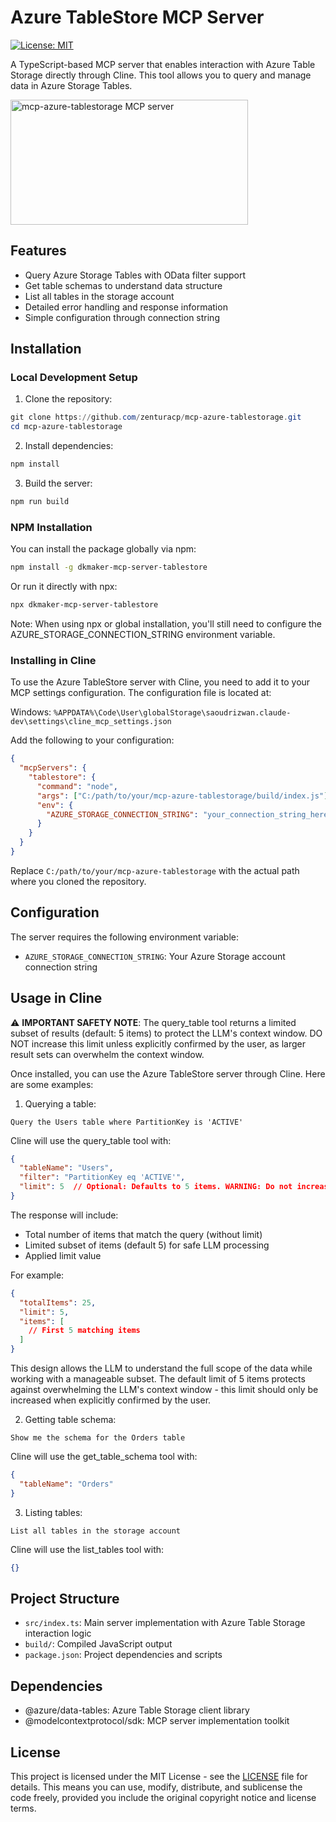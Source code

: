 # Azure TableStore MCP Server
[![License: MIT](https://img.shields.io/badge/License-MIT-yellow.svg)](https://opensource.org/licenses/MIT)

A TypeScript-based MCP server that enables interaction with Azure Table Storage directly through Cline. This tool allows you to query and manage data in Azure Storage Tables.

<a href="https://glama.ai/mcp/servers/8kah8zukke"><img width="380" height="200" src="https://glama.ai/mcp/servers/8kah8zukke/badge" alt="mcp-azure-tablestorage MCP server" /></a>

## Features

- Query Azure Storage Tables with OData filter support
- Get table schemas to understand data structure
- List all tables in the storage account
- Detailed error handling and response information
- Simple configuration through connection string

## Installation

### Local Development Setup

1. Clone the repository:
```powershell
git clone https://github.com/zenturacp/mcp-azure-tablestorage.git
cd mcp-azure-tablestorage
```

2. Install dependencies:
```powershell
npm install
```

3. Build the server:
```powershell
npm run build
```

### NPM Installation

You can install the package globally via npm:

```bash
npm install -g dkmaker-mcp-server-tablestore
```

Or run it directly with npx:

```bash
npx dkmaker-mcp-server-tablestore
```

Note: When using npx or global installation, you'll still need to configure the AZURE_STORAGE_CONNECTION_STRING environment variable.

### Installing in Cline

To use the Azure TableStore server with Cline, you need to add it to your MCP settings configuration. The configuration file is located at:

Windows: `%APPDATA%\Code\User\globalStorage\saoudrizwan.claude-dev\settings\cline_mcp_settings.json`

Add the following to your configuration:

```json
{
  "mcpServers": {
    "tablestore": {
      "command": "node",
      "args": ["C:/path/to/your/mcp-azure-tablestorage/build/index.js"],
      "env": {
        "AZURE_STORAGE_CONNECTION_STRING": "your_connection_string_here"  // Required: Your Azure Storage connection string
      }
    }
  }
}
```

Replace `C:/path/to/your/mcp-azure-tablestorage` with the actual path where you cloned the repository.

## Configuration

The server requires the following environment variable:

- `AZURE_STORAGE_CONNECTION_STRING`: Your Azure Storage account connection string

## Usage in Cline

⚠️ **IMPORTANT SAFETY NOTE**: The query_table tool returns a limited subset of results (default: 5 items) to protect the LLM's context window. DO NOT increase this limit unless explicitly confirmed by the user, as larger result sets can overwhelm the context window.

Once installed, you can use the Azure TableStore server through Cline. Here are some examples:

1. Querying a table:
```
Query the Users table where PartitionKey is 'ACTIVE'
```

Cline will use the query_table tool with:
```json
{
  "tableName": "Users",
  "filter": "PartitionKey eq 'ACTIVE'",
  "limit": 5  // Optional: Defaults to 5 items. WARNING: Do not increase without user confirmation
}
```

The response will include:
- Total number of items that match the query (without limit)
- Limited subset of items (default 5) for safe LLM processing
- Applied limit value

For example:
```json
{
  "totalItems": 25,
  "limit": 5,
  "items": [
    // First 5 matching items
  ]
}
```

This design allows the LLM to understand the full scope of the data while working with a manageable subset. The default limit of 5 items protects against overwhelming the LLM's context window - this limit should only be increased when explicitly confirmed by the user.

2. Getting table schema:
```
Show me the schema for the Orders table
```

Cline will use the get_table_schema tool with:
```json
{
  "tableName": "Orders"
}
```

3. Listing tables:
```
List all tables in the storage account
```

Cline will use the list_tables tool with:
```json
{}
```

## Project Structure

- `src/index.ts`: Main server implementation with Azure Table Storage interaction logic
- `build/`: Compiled JavaScript output
- `package.json`: Project dependencies and scripts

## Dependencies

- @azure/data-tables: Azure Table Storage client library
- @modelcontextprotocol/sdk: MCP server implementation toolkit

## License

This project is licensed under the MIT License - see the [LICENSE](LICENSE) file for details. This means you can use, modify, distribute, and sublicense the code freely, provided you include the original copyright notice and license terms.
